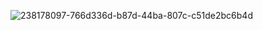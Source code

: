 ![238178097-766d336d-b87d-44ba-807c-c51de2bc6b4d](https://github.com/user-attachments/assets/6be5da8c-2b93-4395-8a3d-e6ea1a56fd3d)
